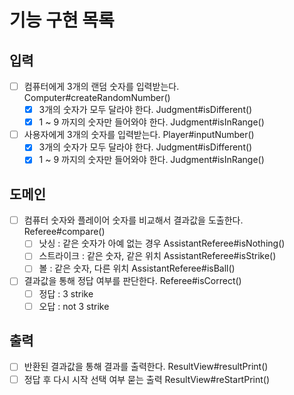 # 기능 구현 목록

## 입력
- [ ] 컴퓨터에게 3개의 랜덤 숫자를 입력받는다.  Computer#createRandomNumber()
  - [x] 3개의 숫자가 모두 달라야 한다.  Judgment#isDifferent()
  - [x] 1 ~ 9 까지의 숫자만 들어와야 한다.  Judgment#isInRange()
- [ ] 사용자에게 3개의 숫자를 입력받는다.  Player#inputNumber()
  - [x] 3개의 숫자가 모두 달라야 한다.  Judgment#isDifferent()
  - [x] 1 ~ 9 까지의 숫자만 들어와야 한다.  Judgment#isInRange()
  
## 도메인
- [ ] 컴퓨터 숫자와 플레이어 숫자를 비교해서 결과값을 도출한다.  Referee#compare()
  - [ ] 낫싱 : 같은 숫자가 아예 없는 경우  AssistantReferee#isNothing()
  - [ ] 스트라이크 : 같은 숫자, 같은 위치  AssistantReferee#isStrike()
  - [ ] 볼 : 같은 숫자, 다른 위치  AssistantReferee#isBall()
- [ ] 결과값을 통해 정답 여부를 판단한다.  Referee#isCorrect()
  - [ ] 정답 : 3 strike  
  - [ ] 오답 : not 3 strike

## 출력
- [ ] 반환된 결과값을 통해 결과를 출력한다.  ResultView#resultPrint()
- [ ] 정답 후 다시 시작 선택 여부 묻는 출력  ResultView#reStartPrint()